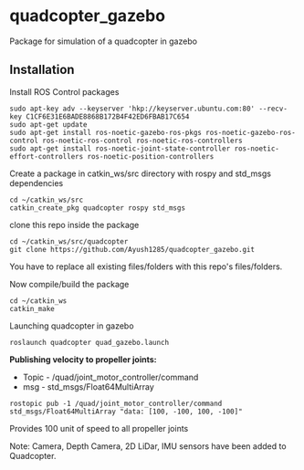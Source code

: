 # quadcopter_gazebo
Package for simulation of a quadcopter in gazebo
## Installation
Install ROS Control packages
```
sudo apt-key adv --keyserver 'hkp://keyserver.ubuntu.com:80' --recv-key C1CF6E31E6BADE8868B172B4F42ED6FBAB17C654 
sudo apt-get update
sudo apt-get install ros-noetic-gazebo-ros-pkgs ros-noetic-gazebo-ros-control ros-noetic-ros-control ros-noetic-ros-controllers
sudo apt-get install ros-noetic-joint-state-controller ros-noetic-effort-controllers ros-noetic-position-controllers
```

Create a package in catkin_ws/src directory with rospy and std_msgs dependencies
```
cd ~/catkin_ws/src
catkin_create_pkg quadcopter rospy std_msgs
```
clone this repo inside the package
```
cd ~/catkin_ws/src/quadcopter
git clone https://github.com/Ayush1285/quadcopter_gazebo.git
```
You have to replace all existing files/folders with this repo's files/folders.

Now compile/build the package
```
cd ~/catkin_ws
catkin_make
```
Launching quadcopter in gazebo
```
roslaunch quadcopter quad_gazebo.launch
```

**Publishing velocity to propeller joints:**
* Topic - /quad/joint_motor_controller/command
* msg -  std_msgs/Float64MultiArray
```
rostopic pub -1 /quad/joint_motor_controller/command std_msgs/Float64MultiArray "data: [100, -100, 100, -100]"
```
Provides 100 unit of speed to all propeller joints

Note: Camera, Depth Camera, 2D LiDar, IMU sensors have been added to Quadcopter.

